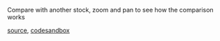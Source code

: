 
Compare with another stock, zoom and pan to see how the comparison works

[source](https://github.com/rrag/whalestats-stockcharts/blob/master/docs/lib/charts/CandleStickChartWithCompare.js), [codesandbox](https://codesandbox.io/s/github/rrag/whalestats-stockcharts-examples2/tree/master/examples/CandleStickChartWithCompare)